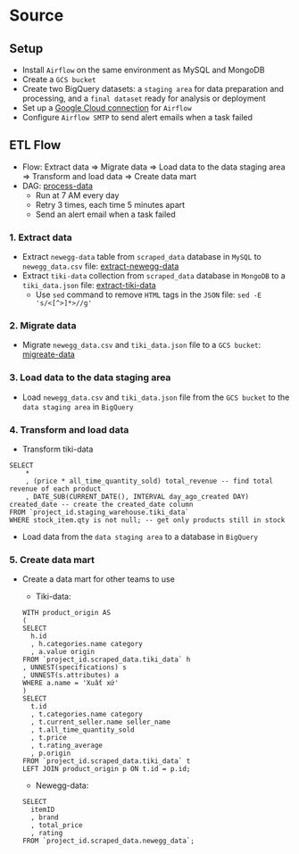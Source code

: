 # Source

## Setup
- Install `Airflow` on the same environment as MySQL and MongoDB
- Create a `GCS bucket`
- Create two BigQuery datasets: a `staging area` for data preparation and processing, and a `final dataset` ready for analysis or deployment
- Set up a [Google Cloud connection](src/connection_configurating/cloud_connection.py) for `Airflow`
- Configure `Airflow SMTP` to send alert emails when a task failed

## ETL Flow
- Flow: Extract data => Migrate data => Load data to the data staging area => Transform and load data => Create data mart
- DAG: [process-data](src/dag)
  - Run at 7 AM every day
  - Retry 3 times, each time 5 minutes apart
  - Send an alert email when a task failed

### 1. Extract data
- Extract `newegg-data` table from `scraped_data` database in `MySQL` to `newegg_data.csv` file: [extract-newegg-data](src/data_processing/extract_newegg_data.py)
- Extract `tiki-data` collection from `scraped_data` database in `MongoDB` to a `tiki_data.json` file: [extract-tiki-data](src/data_processing/extract_tiki_data.py)
  - Use `sed` command to remove `HTML` tags in the `JSON` file: `sed -E 's/<[^>]*>//g'`
 
### 2. Migrate data
- Migrate `newegg_data.csv` and `tiki_data.json` file to a `GCS bucket`: [migreate-data](src/data_processing)

### 3. Load data to the data staging area
- Load `newegg_data.csv` and `tiki_data.json` file from the `GCS bucket` to the `data staging area` in `BigQuery`

### 4. Transform and load data
- Transform tiki-data

```
SELECT
	*
	, (price * all_time_quantity_sold) total_revenue -- find total revenue of each product
  	, DATE_SUB(CURRENT_DATE(), INTERVAL day_ago_created DAY) created_date -- create the created_date column
FROM `project_id.staging_warehouse.tiki_data`
WHERE stock_item.qty is not null; -- get only products still in stock
```
- Load data from the `data staging area` to a database in `BigQuery`

### 5. Create data mart
- Create a data mart for other teams to use
  - Tiki-data:

  ```
  WITH product_origin AS
  (
  SELECT
  	h.id
  	, h.categories.name category
  	, a.value origin
  FROM `project_id.scraped_data.tiki_data` h
  , UNNEST(specifications) s
  , UNNEST(s.attributes) a
  WHERE a.name = 'Xuất xứ'
  )
  SELECT
  	t.id
  	, t.categories.name category
  	, t.current_seller.name seller_name
  	, t.all_time_quantity_sold
  	, t.price
  	, t.rating_average
  	, p.origin
  FROM `project_id.scraped_data.tiki_data` t
  LEFT JOIN product_origin p ON t.id = p.id;
  ```

  - Newegg-data:
  ```
  SELECT
	itemID
  	, brand
	, total_price
	, rating
  FROM `project_id.scraped_data.newegg_data`;
  ```
